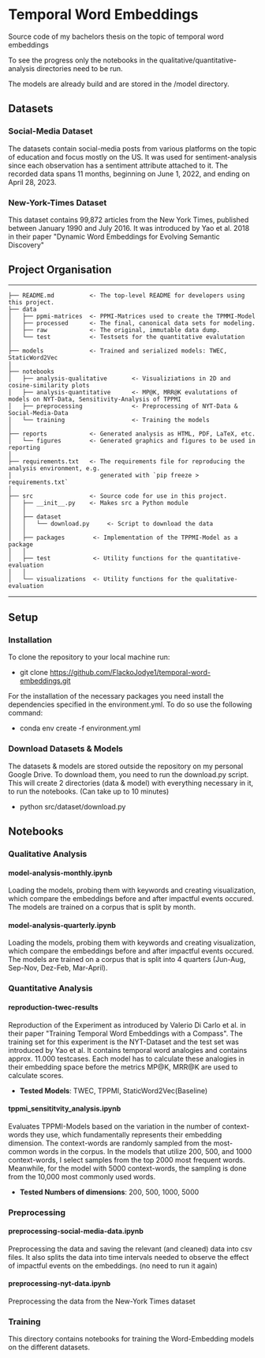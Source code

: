 # Temporal Word Embeddings

Source code of my bachelors thesis on the topic of temporal word embeddings

To see the progress only the notebooks in the qualitative/quantitative-analysis directories need to be run.

The models are already build and are stored in the /model directory.

## Datasets

### Social-Media Dataset

The datasets contain social-media posts from various platforms on the topic of education and focus mostly on the US.
It was used for sentiment-analysis since each observation has a sentiment attribute attached to it.
The recorded data spans 11 months, beginning on June 1, 2022, and ending on April 28, 2023.

### New-York-Times Dataset

This dataset contains 99,872 articles from the New York Times, published between January 1990 and July 2016.
It was introduced by Yao et al. 2018 in their paper "Dynamic Word Embeddings for Evolving Semantic Discovery"

## Project Organisation

------------

    ├── README.md          <- The top-level README for developers using this project.
    ├── data
    │   ├── ppmi-matrices  <- PPMI-Matrices used to create the TPMMI-Model
    │   ├── processed      <- The final, canonical data sets for modeling.
    │   ├── raw            <- The original, immutable data dump.
    │   └── test           <- Testsets for the quantitative evalutation
    │
    ├── models             <- Trained and serialized models: TWEC, StaticWord2Vec
    │
    ├── notebooks
    │   ├── analysis-qualitative       <- Visualiziations in 2D and cosine-similarity plots
    │   ├── analysis-quantitative      <- MP@K, MRR@K evalutations of models on NYT-Data, Sensitivity-Analysis of TPPMI
    │   ├── preprocessing              <- Preprocessing of NYT-Data & Social-Media-Data
    │   └── training                   <- Training the models
    │
    ├── reports            <- Generated analysis as HTML, PDF, LaTeX, etc.
    │   └── figures        <- Generated graphics and figures to be used in reporting
    │
    ├── requirements.txt   <- The requirements file for reproducing the analysis environment, e.g.
    │                         generated with `pip freeze > requirements.txt`
    │
    ├── src                <- Source code for use in this project.
    │   ├── __init__.py    <- Makes src a Python module
    │   │
    │   ├── dataset           
    │   │   └── download.py     <- Script to download the data
    │   │
    │   ├── packages        <- Implementation of the TPPMI-Model as a package
    │   │
    │   ├── test            <- Utility functions for the quantitative-evaluation
    │   │
    │   └── visualizations  <- Utility functions for the qualitative-evaluation


--------

## Setup


### Installation

To clone the repository to your local machine run:

* git clone https://github.com/FlackoJodye1/temporal-word-embeddings.git

For the installation of the necessary packages you need install the dependencies specified in
the environment.yml. To do so use the following command:

* conda env create -f environment.yml

### Download Datasets & Models

The datasets & models are stored outside the repository on my personal Google Drive.
To download them, you need to run the download.py script.
This will create 2 directories (data & model) with everything necessary in it, to run the notebooks.
(Can take up to 10 minutes)

* python src/dataset/download.py

## Notebooks

### Qualitative Analysis

#### model-analysis-monthly.ipynb
Loading the models, probing them with keywords and creating visualization,
which compare the embeddings before and after impactful events occured.
The models are trained on a corpus that is split by month.

#### model-analysis-quarterly.ipynb
Loading the models, probing them with keywords and creating visualization,
which compare the embeddings before and after impactful events occured.
The models are trained on a corpus that is split into 4 quarters (Jun-Aug, Sep-Nov, Dez-Feb, Mar-April).

### Quantitative Analysis

#### reproduction-twec-results

Reproduction of the Experiment as introduced by Valerio Di Carlo et al. in their paper 
"Training Temporal Word Embeddings with a Compass". The training set for this experiment is the NYT-Dataset and the test set 
was introduced by Yao et al. It contains temporal word analogies and contains approx. 11.000 testcases.
Each model has to calculate these analogies in their embedding space before the metrics MP@K, MRR@K are used to calculate scores.

* **Tested Models**: TWEC, TPPMI, StaticWord2Vec(Baseline) 

#### tppmi_sensititvity_analysis.ipynb

Evaluates TPPMI-Models based on the variation in the number of context-words they use,
which fundamentally represents their embedding dimension.
The context-words are randomly sampled from the most-common words in the corpus.
In the models that utilize 200, 500, and 1000 context-words,
I select samples from the top 2000 most frequent words. Meanwhile,
for the model with 5000 context-words, the sampling is done from the 10,000 most commonly used words.

* **Tested Numbers of dimensions**: 200, 500, 1000, 5000

### Preprocessing

#### preprocessing-social-media-data.ipynb
Preprocessing the data and saving the relevant (and cleaned) data into csv files.
It also splits the data into time intervals needed to observe the effect of impactful events on the embeddings.
(no need to run it again)

#### preprocessing-nyt-data.ipynb

Preprocessing the data from the New-York Times dataset 

### Training

This directory contains notebooks for training the Word-Embedding models on the different datasets.